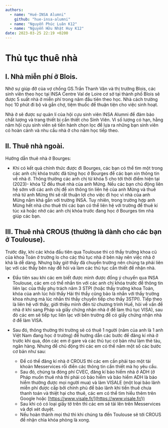 ```yaml
---
authors:
  - name: "Hué-INSA Alumni"
    github: "hue-insa-alumni"
  - name: "Nguyễn Phúc Luân K12"
  - name: "Nguyễn Hữu Nhật Huy K12"
date: 2023-03-25 22:19 +0200
---
```


# Thủ tục thuê nhà

## I. Nhà miễn phí ở Blois.

Nhờ sự giúp đỡ của vợ chồng GS.Trần Thanh Vân và thị trưởng Blois, các sinh viên theo học tại INSA Centre Val de Loire cơ sở tại thành phố Blois sẽ được 5 suất nhà ở miễn phí trong năm đầu tiên theo học. Nhà cách trường học 10 phút đi bộ và gần chợ, tiệm thuốc để thuận tiện cho việc sinh hoạt.

Nhà ở sẽ được sự quản lí của hội cựu sinh viên INSA Alumni để đảm bảo chất lượng và trang thiết bị cần thiết cho Sinh Viên. Vì số lượng có hạn, hằng năm hội cựu sinh viên sẽ tiến hành chọn lọc để lựa ra những bạn sinh viên có hoàn cảnh và nhu cầu nhà ở cho năm học tiếp theo.

## II. Thuê nhà ngoài.

Hướng dẫn thuê nhà ở Bourges:

- Khi có kết quả chính thức được đi Bourges, các bạn có thể tìm một trong các anh chị khóa trước đã từng học ở Bourges để các bạn xin thông tin về nhà ở. Thông thường các anh chị từ khóa 5 cho tới thời điểm hiện tại (2023)- khóa 12 đều thuê nhà của anh Mừng. Nếu các bạn chủ động liên hệ sớm với các anh chị để xin thông tin liên hệ của anh Mừng và thuê nhà từ anh Mừng thì sẽ rất thuận lợi cho việc đi học vì nhà của anh Mừng nằm khá gần với trường INSA. Tuy nhiên, trong trường hợp anh Mừng hết nhà cho thuê thì các bạn có thể liên hệ với trường để thuê kí túc xá hoặc nhờ các anh chị khóa trước đang học ở Bourges tìm nhà giúp các bạn.

## III. Thuê nhà CROUS (thường là dành cho các bạn ở Toulouse).

Trước đây, khi các khóa đầu tiên qua Toulouse thì có thầy trưởng khoa cũ của khoa Toán ở trường lo cho các thủ tục nhà ở bên này nên việc nhà ở khá là dễ dàng. Nhưng bây giờ thầy đã chuyển trường nên chúng ta phải liên lạc với các thầy bên này để hỏi và làm các thủ tục cần thiết để nhận nhà.

- Đầu tiên sau khi các em biết được mình được đồng ý chuyển qua INSA Toulouse, các em có thể nhắn tin với các anh chị khóa trước để thông tin liên lạc của thầy phụ trách năm 3 STPI (hoặc thầy trưởng khoa Toán, khóa của anh lúc hỏi thầy Hải thì thầy cũng bảo là nhắn với thầy trưởng khoa nhưng mà lúc nhắn thì thầy chuyển tiếp cho thầy 3STPI). Tiếp theo là liên hệ với thầy, giới thiệu mình đến từ chương trình Huế, hỏi về vấn đề nhà ở khi sang Pháp và giấy chứng nhận nhà ở để làm thủ tục VISA), sau đó các em sẽ tiếp tục liên lạc với bên trường để có giấy chứng nhận nhà ở để làm VISA.

- Sau đó, thông thường thì trường sẽ có thuê 1 người (năm của anh là 1 anh Việt Nam đang học ở trường) để hướng dẫn các bước để đăng kí nhà ở trước khi qua, đón các em ở gare và các thủ tục cơ bản như làm thẻ tàu, ngân hàng. Nhưng để chủ động thì các em có thể nắm một số các bước cơ bản như sau:
  - Để có thể đăng kí nhà ở CROUS thì các em cần phải tạo một tài khoản Messervices rồi điền các thông tin cần thiết mà họ yêu cầu.
  - Sau đó, chúng ta đóng phí CVEC, đăng kí bảo hiểm nhà ở ADH (ở Pháp muốn thuê nhà thì phải có bảo hiểm và bảo hiểm ADH là bảo hiểm thường được mọi người mua) và làm VISALE (một loại bảo lãnh miễn phí được cấp bởi chính phủ để bảo lãnh khi tiền thuê chưa thanh toán và thiệt hại cho thuê, các em có thể tìm hiểu thêm trên Google hoặc [https://www.visale.fr/](https://www.visale.fr/))
  - Sau khi có có loại giấy tờ trên thì các em sẽ tải lên trên Messervices và đợi xét duyệt.
  - Nếu hoàn thành mọi thứ thì khi chúng ta đến Toulouse sẽ tới CROUS để nhận chìa khóa phòng là xong.
